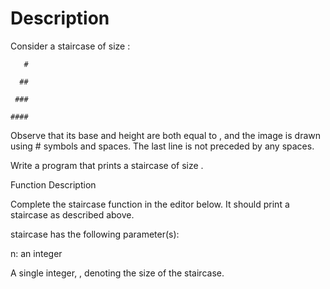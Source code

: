 # Description

Consider a staircase of size :

```
   #

  ##

 ###

####
```

Observe that its base and height are both equal to , and the image is drawn using # symbols and spaces. The last line is not preceded by any spaces.

Write a program that prints a staircase of size .

Function Description

Complete the staircase function in the editor below. It should print a staircase as described above.

staircase has the following parameter(s):

n: an integer

A single integer, , denoting the size of the staircase.
